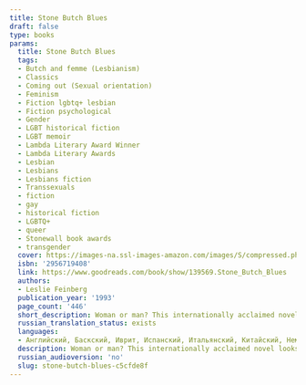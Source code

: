 ```yaml
---
title: Stone Butch Blues
draft: false
type: books
params:
  title: Stone Butch Blues
  tags:
  - Butch and femme (Lesbianism)
  - Classics
  - Coming out (Sexual orientation)
  - Feminism
  - Fiction lgbtq+ lesbian
  - Fiction psychological
  - Gender
  - LGBT historical fiction
  - LGBT memoir
  - Lambda Literary Award Winner
  - Lambda Literary Awards
  - Lesbian
  - Lesbians
  - Lesbians fiction
  - Transsexuals
  - fiction
  - gay
  - historical fiction
  - LGBTQ+
  - queer
  - Stonewall book awards
  - transgender
  cover: https://images-na.ssl-images-amazon.com/images/S/compressed.photo.goodreads.com/books/1328758827i/139569.jpg
  isbn: '2956719408'
  link: https://www.goodreads.com/book/show/139569.Stone_Butch_Blues
  authors:
  - Leslie Feinberg
  publication_year: '1993'
  page_count: '446'
  short_description: Woman or man? This internationally acclaimed novel looks at the world through the eyes of Jess Goldberg, a masculine girl growing up in the "Ozzie and Harriet" McCarthy era and coming out as a...
  russian_translation_status: exists
  languages:
  - Английский, Баскский, Иврит, Испанский, Итальянский, Китайский, Немецкий, Словенский, Французский, Русский
  description: Woman or man? This internationally acclaimed novel looks at the world through the eyes of Jess Goldberg, a masculine girl growing up in the "Ozzie and Harriet" McCarthy era and coming out as a young butch lesbian in the pre-Stonewall gay drag bars of a blue-collar town.Stone Butch Bluestraces a propulsive journey, powerfully evoking history and politics while portraying an extraordinary protagonist full of longing, vulnerability, and working-class grit. This once-underground classic takes the reader on a roller-coaster ride of gender transformation and exploration and ultimately speaks to the heart of anyone who has ever suffered or gloried in being different.
  russian_audioversion: 'no'
  slug: stone-butch-blues-c5cfde8f
---
```

